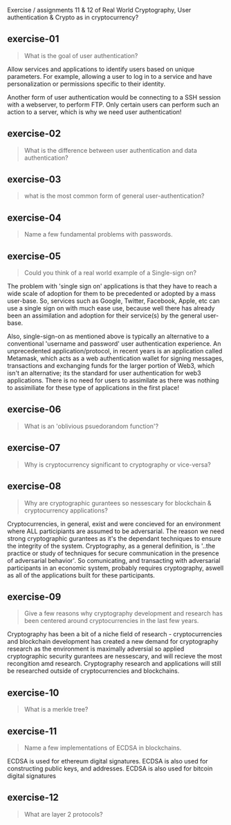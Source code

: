 Exercise / assignments 11 & 12 of Real World Cryptography, User authentication & Crypto as in cryptocurrency?


## exercise-01

> What is the goal of user authentication?

Allow services and applications to identify users based on unique parameters. For example, allowing a user to log in to a service and have personalization or permissions specific to their identity.

Another form of user authentication would be connecting to a SSH session with a webserver, to perform FTP. Only certain users can perform such an action to a server, which is why we need user authentication!

## exercise-02

> What is the difference between user authentication and data authentication?

## exercise-03

> what is the most common form of general user-authentication?

## exercise-04

> Name a few fundamental problems with passwords.


## exercise-05

> Could you think of a real world example of a Single-sign on?

The problem with 'single sign on' applications is that they have to reach a wide scale of adoption for them to be precedented or adopted by a mass user-base. So, services such as Google, Twitter, Facebook, Apple, etc can use a single sign on with much ease use, because well there has already been an assimilation and adoption for their service(s) by the general user-base.

Also, single-sign-on as mentioned above is typically an alternative to a conventional 'username and password' user authentication experience. An unprecedented application/protocol, in recent years is an application called Metamask, which acts as a web authentication wallet for signing messages, transactions and exchanging funds for the larger portion of Web3, which isn't an alternative; its the standard for user authentication for web3 applications. There is no need for users to assimilate as there was nothing to assimiliate for these type of applications in the first place!


## exercise-06

> What is an 'oblivious psuedorandom function'?

## exercise-07

> Why is cryptocurrency significant to cryptography or vice-versa?



## exercise-08

> Why are cryptographic gurantees so nessescary for blockchain & cryptocurrency applications?

Cryptocurrencies, in general, exist and were concieved for an environment where ALL participiants are assumed to be adversarial. The reason we need strong cryptographic gurantees as it's the dependant techniques to ensure the integrity of the system. Cryptography, as a general definition, is 
'..the practice or study of techniques for secure communication in the presence of adversarial behavior'. So comunicating, and transacting with adversarial participants in an economic system, probably requires cryptography, aswell as all of the applications built for these participants. 

## exercise-09

> Give a few reasons why cryptography development and research has been centered around cryptocurrencies in the last few years.

Cryptography has been a bit of a niche field of research - cryptocurrencies and blockchain development has created a new demand for cryptography research as the environment is maximally adversial so applied cryptographic security gurantees are nessescary, and will recieve the most recongition amd research. Cryptography research and applications will still be researched outside of cryptocurrencies and blockchains.

## exercise-10

> What is a merkle tree?


## exercise-11 

> Name a few implementations of ECDSA in blockchains.

ECDSA is used for ethereum digital signatures.
ECDSA is also used for constructing public keys, and addresses.
ECDSA is also used for bitcoin digital signatures


## exercise-12

> What are layer 2 protocols?
